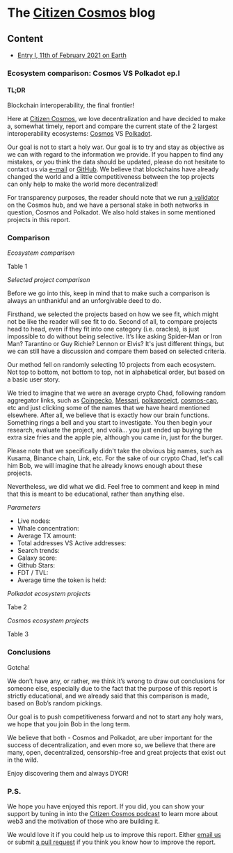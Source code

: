 # The [Citizen Cosmos](https://www.citizencosmos.space/) blog

## Content
- [Entry I, 11th of February 2021 on Earth](#ecosystem-comparison-cosmos-vs-polkadot-epi)

### Ecosystem comparison: Cosmos VS Polkadot ep.I

#### TL;DR
Blockchain interoperability, the final frontier!

Here at [Citizen Cosmos](https://www.citizencosmos.space/), we love decentralization and have decided to make a, somewhat timely, report and compare the current state of the 2 largest interoperability ecosystems: [Cosmos](https://cosmos.network/) VS [Polkadot](https://polkadot.network/).

Our goal is not to start a holy war. Our goal is to try and stay as objective as we can with regard to the information we provide. If you happen to find any mistakes, or you think the data should be updated, please do not hesitate to contact us via [e-mail](mailto:citizencosmos@rocketship.com) or [GitHub](https://github.com/citizen-cosmos/blog). We believe that blockchains have already changed the world and a little competitiveness between the top projects can only help to make the world more decentralized!

For transparency purposes, the reader should note that we run [a validator](https://www.mintscan.io/cosmos/validators/cosmosvaloper1e859xaue4k2jzqw20cv6l7p3tmc378pc3k8g2u) on the Cosmos hub, and we have a personal stake in both networks in question, Cosmos and Polkadot. We also hold stakes in some mentioned projects in this report.

### Comparison
_Ecosystem comparison_

Table 1

_Selected project comparison_

Before we go into this, keep in mind that to make such a comparison is always an unthankful and an unforgivable deed to do. 

Firsthand, we selected the projects based on how we see fit, which might not be like the reader will see fit to do. Second of all, to compare projects head to head, even if they fit into one category (i.e. oracles), is just impossible to do without being selective. It’s like asking Spider-Man or Iron Man? Tarantino or Guy Richie? Lennon or Elvis? It's just different things, but we can still have a discussion and compare them based on selected criteria. 

Our method fell on randomly selecting 10 projects from each ecosystem. Not top to bottom, not bottom to top, not in alphabetical order, but based on a basic user story. 

We tried to imagine that we were an average crypto Chad, following random aggregator links, such as [Coingecko](https://www.coingecko.com/en/categories/cosmos-ecosystem), [Messari](https://messari.io/screener/polkadot-ecosystem-FC931505), [polkaproejct](https://polkaproject.com/), [cosmos-cap](https://cosmos-cap.com/#/), etc and just clicking some of the names that we have heard mentioned elsewhere. After all, we believe that is exactly how our brain functions. Something rings a bell and you start to investigate. You then begin your research, evaluate the project, and voilà… you just ended up buying the extra size fries and the apple pie, although you came in, just for the burger.

Please note that we specifically didn't take the obvious big names, such as Kusama, Binance chain, Link, etc. For the sake of our crypto Chad, let's call him Bob, we will imagine that he already knows enough about these projects.

Nevertheless, we did what we did. Feel free to comment and keep in mind that this is meant to be educational, rather than anything else.

_Parameters_

- Live nodes: 
- Whale concentration: 
- Average TX amount: 
- Total addresses VS Active addresses: 
- Search trends:  
- Galaxy score: 
- Github Stars: 
- FDT / TVL: 
- Average time the token is held: 

_Polkadot ecosystem projects_

Tabe 2

_Cosmos ecosystem projects_

Table 3

### Conclusions
Gotcha! 

We don’t have any, or rather, we think it’s wrong to draw out conclusions for someone else, especially due to the fact that the purpose of this report is strictly educational, and we already said that this comparison is made, based on Bob’s random pickings. 

Our goal is to push competitiveness forward and not to start any holy wars, we hope that you join Bob in the long term.

We believe that both - Cosmos and Polkadot, are uber important for the success of decentralization, and even more so, we believe that there are many, open, decentralized, censorship-free and great projects that exist out in the wild. 

Enjoy discovering them and always DYOR!  

### P.S.
We hope you have enjoyed this report. If you did, you can show your support by tuning in into the [Citizen Cosmos podcast](https://www.citizencosmos.space/episodes) to learn more about web3 and the motivation of those who are building it.

We would love it if you could help us to improve this report. Either [email us](mailto:citizencosmos@rocketship.com) or submit [a pull request](https://github.com/citizen-cosmos/blog) if you think you know how to improve the report.
